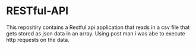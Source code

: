 # RESTful-API
This repositiry contains a Restful api application that reads in a csv file that gets stored as json data in an array. Using post man i was abe to execute http requests on the data.
